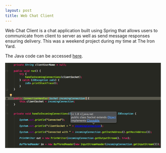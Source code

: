 ```yaml
---
layout: post
title: Web Chat Client
---
```


Web Chat Client is a chat application built using Spring that allows users to communicate from client to server as well as send message responses ensuring delivery. This was a weekend project during my time at The Iron Yard. 


The Java code can be accessed [here](https://github.com/Bex3/WebChatClientSpring).

![Java Code for Web Chat Client](/images/Connectionhandler-webchat.png)

